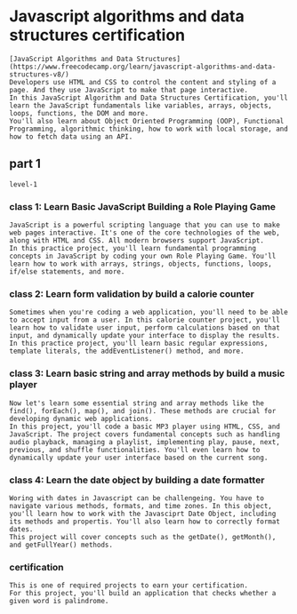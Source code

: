 # Javascript algorithms and data structures certification

    [JavaScript Algorithms and Data Structures](https://www.freecodecamp.org/learn/javascript-algorithms-and-data-structures-v8/)
    Developers use HTML and CSS to control the content and styling of a page. And they use JavaScript to make that page interactive.
    In this JavaScript Algorithm and Data Structures Certification, you'll learn the JavaScript fundamentals like variables, arrays, objects, loops, functions, the DOM and more.
    You'll also learn about Object Oriented Programming (OOP), Functional Programming, algorithmic thinking, how to work with local storage, and how to fetch data using an API.

## part 1

    level-1

### class 1: Learn Basic JavaScript Building a Role Playing Game

    JavaScript is a powerful scripting language that you can use to make web pages interactive. It's one of the core technologies of the web, along with HTML and CSS. All modern browsers support JavaScript.
    In this practice project, you'll learn fundamental programming concepts in JavaScript by coding your own Role Playing Game. You'll learn how to work with arrays, strings, objects, functions, loops, if/else statements, and more.

### class 2: Learn form validation by build a calorie counter

    Sometimes when you're coding a web application, you'll need to be able to accept input from a user. In this calorie counter project, you'll learn how to validate user input, perform calculations based on that input, and dynamically update your interface to display the results.
    In this practice project, you'll learn basic regular expressions, template literals, the addEventListener() method, and more.

### class 3: Learn basic string and array methods by build a music player

    Now let's learn some essential string and array methods like the find(), forEach(), map(), and join(). These methods are crucial for developing dynamic web applications.
    In this project, you'll code a basic MP3 player using HTML, CSS, and JavaScript. The project covers fundamental concepts such as handling audio playback, managing a playlist, implementing play, pause, next, previous, and shuffle functionalities. You'll even learn how to dynamically update your user interface based on the current song.

### class 4: Learn the date object by building a date formatter

    Woring with dates in Javascript can be challengeing. You have to navigate various methods, formats, and time zones. In this object, you'll learn how to work with the Javasciprt Date Object, including its methods and propertis. You'll also learn how to correctly format dates.
    This project will cover concepts such as the getDate(), getMonth(), and getFullYear() methods.

### certification

    This is one of required projects to earn your certification.
    For this project, you'll build an application that checks whether a given word is palindrome.
